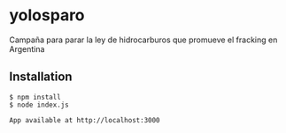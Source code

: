 yolosparo
=========

Campaña para parar la ley de hidrocarburos que promueve el fracking en Argentina

## Installation

```
$ npm install
$ node index.js

App available at http://localhost:3000
```


